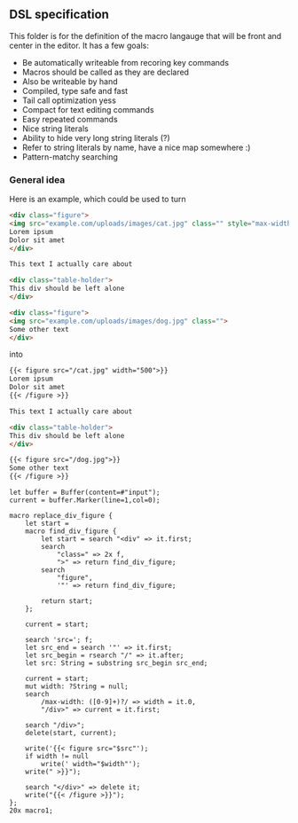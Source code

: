 ## DSL specification

This folder is for the definition of the macro langauge that will be front and center in the editor.
It has a few goals:
 - Be automatically writeable from recoring key commands
  - Macros should be called as they are declared
 - Also be writeable by hand
 - Compiled, type safe and fast
  - Tail call optimization yess
 - Compact for text editing commands
  - Easy repeated commands
  - Nice string literals
   - Ability to hide very long string literals (?)
   - Refer to string literals by name, have a nice map somewhere :)
 - Pattern-matchy searching
 
### General idea

Here is an example, which could be used to turn

```html
<div class="figure">
<img src="example.com/uploads/images/cat.jpg" class="" style="max-width: 500px">
Lorem ipsum
Dolor sit amet
</div>

This text I actually care about

<div class="table-holder">
This div should be left alone
</div>

<div class="figure">
<img src="example.com/uploads/images/dog.jpg" class="">
Some other text
</div>
```
into
```markdown 
{{< figure src="/cat.jpg" width="500">}}
Lorem ipsum
Dolor sit amet
{{< /figure >}}

This text I actually care about

<div class="table-holder">
This div should be left alone
</div>

{{< figure src="/dog.jpg">}}
Some other text
{{< /figure >}}
```

```
let buffer = Buffer(content=#"input");
current = buffer.Marker(line=1,col=0);

macro replace_div_figure {
    let start =
    macro find_div_figure {
        let start = search "<div" => it.first;
        search 
            "class=" => 2x f,
            ">" => return find_div_figure;
        search
            "figure",
            '"' => return find_div_figure;
        
        return start;
    };
    
    current = start;
    
    search 'src='; f;
    let src_end = search '"' => it.first;
    let src_begin = rsearch "/" => it.after;
    let src: String = substring src_begin src_end;
    
    current = start;
    mut width: ?String = null;
    search
        /max-width: ([0-9]+)?/ => width = it.0,
        "/div>" => current = it.first;
        
    search "/div>";
    delete(start, current);
    
    write('{{< figure src="$src"');
    if width != null
        write(' width="$width"');
    write(" >}}");
    
    search "</div>" => delete it;
    write("{{< /figure >}}");
};
20x macro1;

```


